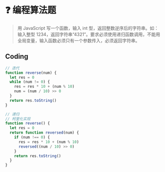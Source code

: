 # :question: 编程算法题

> 用 JavaScript 写一个函数，输入 int 型，返回整数逆序后的字符串。如：输入整型 1234，返回字符串“4321”。要求必须使用递归函数调用，不能用全局变量，输入函数必须只有一个参数传入，必须返回字符串。

## Coding

```js
// 迭代
function reverse(num) {
  let res = 0
  while (num != 0) {
    res = res * 10 + (num % 10)
    num = (num / 10) >> 0
  }
  return res.toString()
}

// 递归
// 柯里化实现
function reverse() {
  let res = 0
  return function reversed(num) {
    if (num !== 0) {
      res = res * 10 + (num % 10)
      reversed((num / 10) >> 0)
    }
    return res.toString()
  }
}
```
